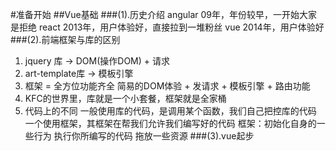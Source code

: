 #准备开始
##Vue基础
###(1).历史介绍
angular 09年，年份较早，一开始大家是拒绝 
react 2013年，用户体验好，直接拉到一堆粉丝
vue 2014年，用户体验好 
###(2).前端框架与库的区别
1. jquery 库 -> DOM(操作DOM) + 请求
2. art-template库 -> 模板引擎
3. 框架 = 全方位功能齐全
  简易的DOM体验 + 发请求 + 模板引擎 + 路由功能
4. KFC的世界里，库就是一个小套餐，框架就是全家桶
5. 代码上的不同
  一般使用库的代码，是调用某个函数，我们自己把控库的代码
  一个使用框架，其框架在帮我们允许我们编写好的代码
    框架：初始化自身的一些行为
      执行你所编写的代码
      拖放一些资源
###(3).vue起步
